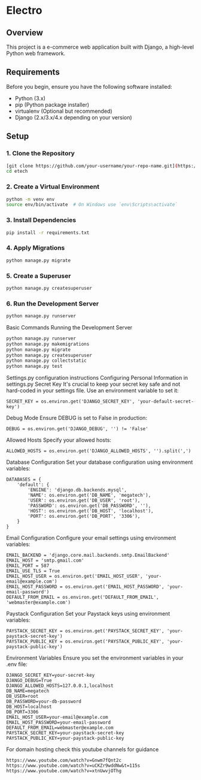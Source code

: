 # Electro

## Overview

This project is a e-commerce web application built with Django, a high-level Python web framework. 

## Requirements

Before you begin, ensure you have the following software installed:

- Python (3.x)
- pip (Python package installer)
- virtualenv (Optional but recommended)
- Django (2.x/3.x/4.x depending on your version)

## Setup

### 1. Clone the Repository

```bash
[git clone https://github.com/your-username/your-repo-name.git](https://github.com/Olamideodetunde/megatech.git)
cd etech
```
### 2. Create a Virtual Environment
```bash
python -m venv env
source env/bin/activate  # On Windows use `env\Scripts\activate`
```
### 3. Install Dependencies
```bash
pip install -r requirements.txt
```
### 4. Apply Migrations
```bash
python manage.py migrate
```
### 5. Create a Superuser
```bash
python manage.py createsuperuser

```
### 6. Run the Development Server
```bash
python manage.py runserver

```
Basic Commands
Running the Development Server
```bash
python manage.py runserver
python manage.py makemigrations
python manage.py migrate
python manage.py createsuperuser
python manage.py collectstatic
python manage.py test

```
Settings.py configuration instructions
Configuring Personal Information in settings.py
Secret Key
It's crucial to keep your secret key safe and not hard-coded in your settings file. Use an environment variable to set it:
```
SECRET_KEY = os.environ.get('DJANGO_SECRET_KEY', 'your-default-secret-key')
```
Debug Mode
Ensure DEBUG is set to False in production:
```
DEBUG = os.environ.get('DJANGO_DEBUG', '') != 'False'
```
Allowed Hosts
Specify your allowed hosts:
```
ALLOWED_HOSTS = os.environ.get('DJANGO_ALLOWED_HOSTS', '').split(',')
```
Database Configuration
Set your database configuration using environment variables:
```
DATABASES = {
    'default': {
        'ENGINE': 'django.db.backends.mysql', 
        'NAME': os.environ.get('DB_NAME', 'megatech'),
        'USER': os.environ.get('DB_USER', 'root'),
        'PASSWORD': os.environ.get('DB_PASSWORD', ''),
        'HOST': os.environ.get('DB_HOST', 'localhost'),
        'PORT': os.environ.get('DB_PORT', '3306'),
    }
}
```
Email Configuration
Configure your email settings using environment variables:
```
EMAIL_BACKEND = 'django.core.mail.backends.smtp.EmailBackend'
EMAIL_HOST = 'smtp.gmail.com'
EMAIL_PORT = 587
EMAIL_USE_TLS = True
EMAIL_HOST_USER = os.environ.get('EMAIL_HOST_USER', 'your-email@example.com')
EMAIL_HOST_PASSWORD = os.environ.get('EMAIL_HOST_PASSWORD', 'your-email-password')
DEFAULT_FROM_EMAIL = os.environ.get('DEFAULT_FROM_EMAIL', 'webmaster@example.com')
```
Paystack Configuration
Set your Paystack keys using environment variables:

```
PAYSTACK_SECRET_KEY = os.environ.get('PAYSTACK_SECRET_KEY', 'your-paystack-secret-key')
PAYSTACK_PUBLIC_KEY = os.environ.get('PAYSTACK_PUBLIC_KEY', 'your-paystack-public-key')
```
Environment Variables
Ensure you set the environment variables in your .env file:
```
DJANGO_SECRET_KEY=your-secret-key
DJANGO_DEBUG=True
DJANGO_ALLOWED_HOSTS=127.0.0.1,localhost
DB_NAME=megatech
DB_USER=root
DB_PASSWORD=your-db-password
DB_HOST=localhost
DB_PORT=3306
EMAIL_HOST_USER=your-email@example.com
EMAIL_HOST_PASSWORD=your-email-password
DEFAULT_FROM_EMAIL=webmaster@example.com
PAYSTACK_SECRET_KEY=your-paystack-secret-key
PAYSTACK_PUBLIC_KEY=your-paystack-public-key
```

For domain hosting  check this youtube channels for guidance 
```
https://www.youtube.com/watch?v=Gnwm7fQnt2c
https://www.youtube.com/watch?v=uCKZr9wddNw&t=115s
https://www.youtube.com/watch?v=xtnUwvjOThg

```
